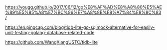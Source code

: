 https://yougg.github.io/2017/06/12/go%E8%AF%AD%E8%A8%80%E5%AE%89%E5%85%A8%E7%BC%96%E7%A8%8B%E8%A7%84%E8%8C%83/


https://en.pingcap.com/blog/tidb-lite-go-sqlmock-alternative-for-easily-unit-testing-golang-database-related-code

https://github.com/WangXiangUSTC/tidb-lite
